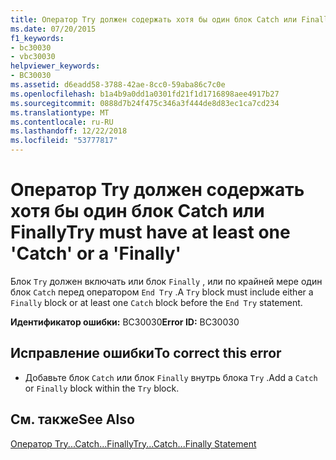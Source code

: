```yaml
---
title: Оператор Try должен содержать хотя бы один блок Catch или Finally
ms.date: 07/20/2015
f1_keywords:
- bc30030
- vbc30030
helpviewer_keywords:
- BC30030
ms.assetid: d6eadd58-3788-42ae-8cc0-59aba86c7c0e
ms.openlocfilehash: b1a4b9a0dd1a0301fd21f1d1716898aee4917b27
ms.sourcegitcommit: 0888d7b24f475c346a3f444de8d83ec1ca7cd234
ms.translationtype: MT
ms.contentlocale: ru-RU
ms.lasthandoff: 12/22/2018
ms.locfileid: "53777817"
---
```

# <a name="try-must-have-at-least-one-catch-or-a-finally"></a><span data-ttu-id="35b7d-102">Оператор Try должен содержать хотя бы один блок Catch или Finally</span><span class="sxs-lookup"><span data-stu-id="35b7d-102">Try must have at least one 'Catch' or a 'Finally'</span></span>
<span data-ttu-id="35b7d-103">Блок `Try` должен включать или блок `Finally` , или по крайней мере один блок `Catch` перед оператором `End Try` .</span><span class="sxs-lookup"><span data-stu-id="35b7d-103">A `Try` block must include either a `Finally` block or at least one `Catch` block before the `End Try` statement.</span></span>  
  
 <span data-ttu-id="35b7d-104">**Идентификатор ошибки:** BC30030</span><span class="sxs-lookup"><span data-stu-id="35b7d-104">**Error ID:** BC30030</span></span>  
  
## <a name="to-correct-this-error"></a><span data-ttu-id="35b7d-105">Исправление ошибки</span><span class="sxs-lookup"><span data-stu-id="35b7d-105">To correct this error</span></span>  
  
-   <span data-ttu-id="35b7d-106">Добавьте блок `Catch` или блок `Finally` внутрь блока `Try` .</span><span class="sxs-lookup"><span data-stu-id="35b7d-106">Add a `Catch` or `Finally` block within the `Try` block.</span></span>  
  
## <a name="see-also"></a><span data-ttu-id="35b7d-107">См. также</span><span class="sxs-lookup"><span data-stu-id="35b7d-107">See Also</span></span>  
 [<span data-ttu-id="35b7d-108">Оператор Try...Catch...Finally</span><span class="sxs-lookup"><span data-stu-id="35b7d-108">Try...Catch...Finally Statement</span></span>](../../visual-basic/language-reference/statements/try-catch-finally-statement.md)

